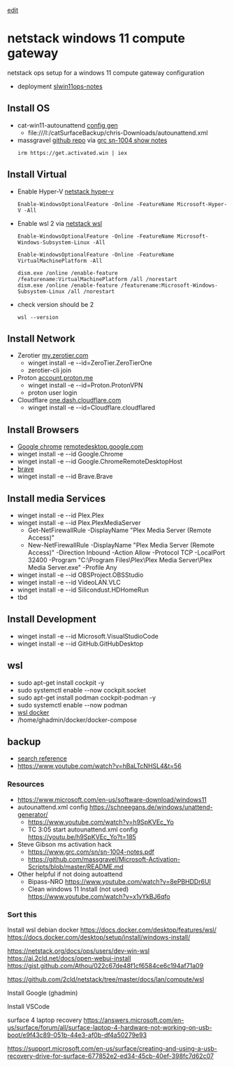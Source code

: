 [edit](https://github.com/2cld/netstack/edit/master/docs/lan/compute/workstation/nswin11-cg.md)
# netstack windows 11 compute gateway
netstack ops setup for a windows 11 compute gateway configuration
- deployment [slwin11ops-notes](https://sl.2cld.net/ops/install/slwin11ops-notes.html)

## Install OS
- cat-win11-autounattend [config gen](https://schneegans.de/windows/unattend-generator/)
  - file:///I:/catSurfaceBackup/chris-Downloads/autounattend.xml
- massgravel [github repo](https://github.com/massgravel/Microsoft-Activation-Scripts/blob/master/README.md) via [grc sn-1004 show notes](https://www.grc.com/sn/sn-1004-notes.pdf)
  ```
  irm https://get.activated.win | iex
  ```
## Install Virtual
- Enable Hyper-V [netstack hyper-v](../hyper-v)
  ```
  Enable-WindowsOptionalFeature -Online -FeatureName Microsoft-Hyper-V -All
  ```
- Enable wsl 2 via [netstack wsl](../wsl)
  ```
  Enable-WindowsOptionalFeature -Online -FeatureName Microsoft-Windows-Subsystem-Linux -All
  ```
  ```
  Enable-WindowsOptionalFeature -Online -FeatureName VirtualMachinePlatform -All
  ```
  ```
  dism.exe /online /enable-feature /featurename:VirtualMachinePlatform /all /norestart
  dism.exe /online /enable-feature /featurename:Microsoft-Windows-Subsystem-Linux /all /norestart
  ```
- check version should be 2
  ```
  wsl --version
  ```
## Install Network
- Zerotier [my.zerotier.com](https://my.zerotier.com/login)
  - winget install  -e --id=ZeroTier.ZeroTierOne
  - zerotier-cli join <network ID>
- Proton [account.proton.me](https://account.proton.me/login)
  - winget install  -e --id=Proton.ProtonVPN
  - proton user login
- Cloudflare [one.dash.cloudflare.com](https://dash.cloudflare.com/login)
  - winget install  -e --id=Cloudflare.cloudflared

## Install Browsers
- [Google chrome](https://winget.run/pkg/Google/Chrome) [remotedesktop.google.com](https://remotedesktop.google.com/access)
- winget install -e --id Google.Chrome
- winget install -e --id Google.ChromeRemoteDesktopHost
- [brave](https://winget.run/pkg/Brave/Brave)
- winget install -e --id Brave.Brave

## Install media Services
- winget install -e --id Plex.Plex
- winget install -e --id Plex.PlexMediaServer 
  - Get-NetFirewallRule -DisplayName "Plex Media Server (Remote Access)"
  - New-NetFirewallRule -DisplayName "Plex Media Server (Remote Access)" -Direction Inbound -Action Allow -Protocol TCP -LocalPort 32400 -Program "C:\Program Files\Plex\Plex Media Server\Plex Media Server.exe" -Profile Any
- winget install -e --id OBSProject.OBSStudio
- winget install -e --id VideoLAN.VLC
- winget install -e --id Silicondust.HDHomeRun
- tbd
## Install Development
- winget install -e --id Microsoft.VisualStudioCode
- winget install -e --id GitHub.GitHubDesktop

## wsl
- sudo apt-get install cockpit -y
- sudo systemctl enable --now cockpit.socket
- sudo apt-get install podman cockpit-podman -y
- sudo systemctl enable --now podman
- [wsl docker](./../wsl/wsl-docker-install)
- /home/ghadmin/docker/docker-compose


## backup

- [search reference](https://www.google.com/search?q=run+windows+backup+from+command+line&rlz=1C1GCEA_enUS1065US1065&oq=running+windows+backup+fro&gs_lcrp=EgZjaHJvbWUqCAgBEAAYFhgeMgYIABBFGDkyCAgBEAAYFhgeMggIAhAAGBYYHjIICAMQABgWGB4yCAgEEAAYFhgeMggIBRAAGBYYHjIICAYQABgWGB4yDQgHEAAYhgMYgAQYigUyDQgIEAAYhgMYgAQYigUyBwgJEAAY7wXSAQg4ODcxajBqN6gCALACAA&sourceid=chrome&ie=UTF-8_)
- https://www.youtube.com/watch?v=hBaLTcNHSL4&t=56

### Resources
- https://www.microsoft.com/en-us/software-download/windows11
- autounattend.xml config https://schneegans.de/windows/unattend-generator/
  - https://www.youtube.com/watch?v=h9SpKVEc_Yo
  - TC 3:05 start autounattend.xml config https://youtu.be/h9SpKVEc_Yo?t=185
- Steve Gibson ms activation hack
  - https://www.grc.com/sn/sn-1004-notes.pdf
  - https://github.com/massgravel/Microsoft-Activation-Scripts/blob/master/README.md
- Other helpful if not doing autoattend
  - Bipass-NRO https://www.youtube.com/watch?v=8ePBHDDr6UI
  - Clean windows 11 Install (not used) https://www.youtube.com/watch?v=x1yYkBJ6qfo

### Sort this
Install wsl debian docker
https://docs.docker.com/desktop/features/wsl/ 
https://docs.docker.com/desktop/setup/install/windows-install/

https://netstack.org/docs/ops/users/dev-win-wsl
https://ai.2cld.net/docs/open-webui-install
https://gist.github.com/Athou/022c67de48f1cf6584ce6c194af71a09

https://github.com/2cld/netstack/tree/master/docs/lan/compute/wsl

Install Google (ghadmin)

Install VSCode

surface 4 laptop recovery
https://answers.microsoft.com/en-us/surface/forum/all/surface-laptop-4-hardware-not-working-on-usb-boot/e9f43c89-051b-44e3-af0b-df4a50279e93

https://support.microsoft.com/en-us/surface/creating-and-using-a-usb-recovery-drive-for-surface-677852e2-ed34-45cb-40ef-398fc7d62c07
